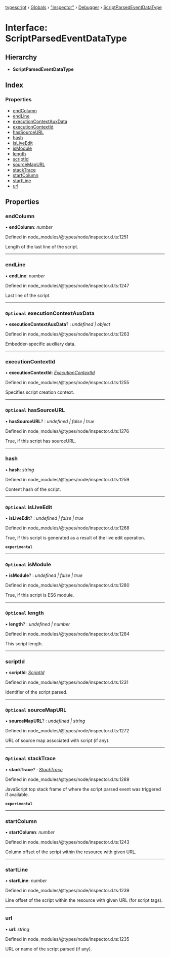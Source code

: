 [typescript](../README.md) › [Globals](../globals.md) › ["inspector"](../modules/_inspector_.md) › [Debugger](../modules/_inspector_.debugger.md) › [ScriptParsedEventDataType](_inspector_.debugger.scriptparsedeventdatatype.md)

# Interface: ScriptParsedEventDataType

## Hierarchy

* **ScriptParsedEventDataType**

## Index

### Properties

* [endColumn](_inspector_.debugger.scriptparsedeventdatatype.md#endcolumn)
* [endLine](_inspector_.debugger.scriptparsedeventdatatype.md#endline)
* [executionContextAuxData](_inspector_.debugger.scriptparsedeventdatatype.md#optional-executioncontextauxdata)
* [executionContextId](_inspector_.debugger.scriptparsedeventdatatype.md#executioncontextid)
* [hasSourceURL](_inspector_.debugger.scriptparsedeventdatatype.md#optional-hassourceurl)
* [hash](_inspector_.debugger.scriptparsedeventdatatype.md#hash)
* [isLiveEdit](_inspector_.debugger.scriptparsedeventdatatype.md#optional-isliveedit)
* [isModule](_inspector_.debugger.scriptparsedeventdatatype.md#optional-ismodule)
* [length](_inspector_.debugger.scriptparsedeventdatatype.md#optional-length)
* [scriptId](_inspector_.debugger.scriptparsedeventdatatype.md#scriptid)
* [sourceMapURL](_inspector_.debugger.scriptparsedeventdatatype.md#optional-sourcemapurl)
* [stackTrace](_inspector_.debugger.scriptparsedeventdatatype.md#optional-stacktrace)
* [startColumn](_inspector_.debugger.scriptparsedeventdatatype.md#startcolumn)
* [startLine](_inspector_.debugger.scriptparsedeventdatatype.md#startline)
* [url](_inspector_.debugger.scriptparsedeventdatatype.md#url)

## Properties

###  endColumn

• **endColumn**: *number*

Defined in node_modules/@types/node/inspector.d.ts:1251

Length of the last line of the script.

___

###  endLine

• **endLine**: *number*

Defined in node_modules/@types/node/inspector.d.ts:1247

Last line of the script.

___

### `Optional` executionContextAuxData

• **executionContextAuxData**? : *undefined | object*

Defined in node_modules/@types/node/inspector.d.ts:1263

Embedder-specific auxiliary data.

___

###  executionContextId

• **executionContextId**: *[ExecutionContextId](../modules/_inspector_.runtime.md#executioncontextid)*

Defined in node_modules/@types/node/inspector.d.ts:1255

Specifies script creation context.

___

### `Optional` hasSourceURL

• **hasSourceURL**? : *undefined | false | true*

Defined in node_modules/@types/node/inspector.d.ts:1276

True, if this script has sourceURL.

___

###  hash

• **hash**: *string*

Defined in node_modules/@types/node/inspector.d.ts:1259

Content hash of the script.

___

### `Optional` isLiveEdit

• **isLiveEdit**? : *undefined | false | true*

Defined in node_modules/@types/node/inspector.d.ts:1268

True, if this script is generated as a result of the live edit operation.

**`experimental`** 

___

### `Optional` isModule

• **isModule**? : *undefined | false | true*

Defined in node_modules/@types/node/inspector.d.ts:1280

True, if this script is ES6 module.

___

### `Optional` length

• **length**? : *undefined | number*

Defined in node_modules/@types/node/inspector.d.ts:1284

This script length.

___

###  scriptId

• **scriptId**: *[ScriptId](../modules/_inspector_.runtime.md#scriptid)*

Defined in node_modules/@types/node/inspector.d.ts:1231

Identifier of the script parsed.

___

### `Optional` sourceMapURL

• **sourceMapURL**? : *undefined | string*

Defined in node_modules/@types/node/inspector.d.ts:1272

URL of source map associated with script (if any).

___

### `Optional` stackTrace

• **stackTrace**? : *[StackTrace](_inspector_.runtime.stacktrace.md)*

Defined in node_modules/@types/node/inspector.d.ts:1289

JavaScript top stack frame of where the script parsed event was triggered if available.

**`experimental`** 

___

###  startColumn

• **startColumn**: *number*

Defined in node_modules/@types/node/inspector.d.ts:1243

Column offset of the script within the resource with given URL.

___

###  startLine

• **startLine**: *number*

Defined in node_modules/@types/node/inspector.d.ts:1239

Line offset of the script within the resource with given URL (for script tags).

___

###  url

• **url**: *string*

Defined in node_modules/@types/node/inspector.d.ts:1235

URL or name of the script parsed (if any).
